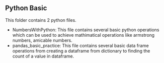 ## Python Basic

This folder contains 2 python files.
* NumbersWithPython: This file contains several basic python operations which can be used to achieve mathimatical operations like armstrong numbers, amicable numbers.
* pandas_basic_practice: This file contains several basic data frame operations from creating a dataframe from dictionary to finding the count of a value in dataframe.
